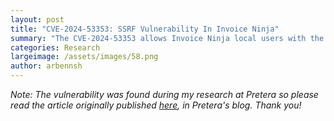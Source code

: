```yaml
---
layout: post
title: "CVE-2024-53353: SSRF Vulnerability In Invoice Ninja"
summary: "The CVE-2024-53353 allows Invoice Ninja local users with the ‘read’ and ‘create’ invoice permissions to enter malicious payloads in order to read local files through Server-Side Request Forgery (SSRF) on PDF generation."
categories: Research
largeimage: /assets/images/58.png
author: arbennsh
---
```


*Note: The vulnerability was found during my research at Pretera so please read the article originally published [here](https://www.pretera.com/cve-2024-53353-ssrf-vulnerability-in-invoice-ninja/), in Pretera's blog. Thank you!* 
&nbsp;

